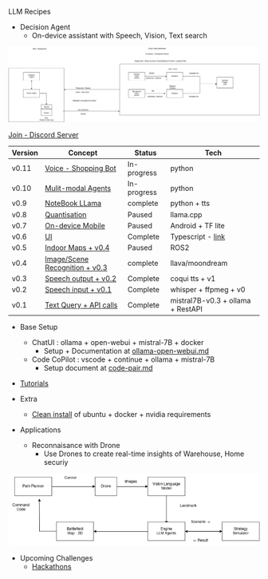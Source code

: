 LLM Recipes

- Decision Agent
    - On-device assistant with Speech, Vision, Text search
 
 ![Decision Engine](python/aquila/data/aquila-workflow.drawio.png)
 

[Join - Discord Server](https://discord.gg/h8ygUwvw)


| Version |Concept | Status | Tech |
|---|---|---|---|
|v0.11| [Voice - Shopping Bot](python/shopping-bot) | In-progress | python | 
|v0.10| [Mulit-modal Agents](python/aquila/agents/) | In-progress | python | 
|v0.9| [NoteBook LLama](python/notebooklm) | complete | python + tts  | 
|v0.8| [Quantisation](tutorial/llama.cpp/) | Paused | llama.cpp  | 
|v0.7| [On-device Mobile](tutorial/android/) | Paused | Android + TF lite  | 
|v0.6| [UI](UI) | Complete | Typescript -  [link](https://sanjeevini.me) | 
|v0.5| [Indoor Maps + v0.4](python/reconaissance/reconaissance.py) | Paused | ROS2  | 
|v0.4| [Image/Scene Recognition + v0.3](python/assistant/vision_query.py) | complete | llava/moondream | 
|v0.3| [Speech output + v0.2](python/assistant/speech-to-speech-inference.py) | Complete | coqui tts + v1 | 
|v0.2| [Speech input + v0.1](python/assistant/voice_api_interface.py) | Complete | whisper + ffpmeg + v0 |
|v0.1| [Text Query + API calls](python/assistant/api_interface.py)| Complete | mistral7B-v0.3 + ollama + RestAPI| 

- Base Setup
    - ChatUI  : ollama + open-webui + mistral-7B + docker
        - Setup + Documentation at [ollama-open-webui.md](docs/ollama-open-webui.md)
    - Code CoPilot : vscode + continue + ollama + mistral-7B
        - Setup document at [code-pair.md](docs/code-pair.md)

- [Tutorials](docs/tutorials.md)

- Extra 
    - [Clean install](docs/clean-ubuntu-setup.md) of ubuntu + docker + nvidia requirements

- Applications 
    - Reconnaisance with Drone
        - Use Drones to create real-time insights of Warehouse, Home securiy


!["Reconassiance"](python/reconaissance/reconaissance.drawio.png "Reconaissance")

- Upcoming Challenges
    - [Hackathons](docs/hackathons.md)